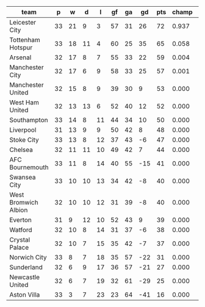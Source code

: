 |         team         | p  | w  | d  | l  | gf | ga | gd  | pts | champ |  1-4  |  5-7  |  rlg  |
|----------------------|----|----|----|----|----|----|-----|-----|-------|-------|-------|-------|
| Leicester City       | 33 | 21 |  9 |  3 | 57 | 31 |  26 |  72 | 0.937 | 1.000 | 0.000 | 0.000|
| Tottenham Hotspur    | 33 | 18 | 11 |  4 | 60 | 25 |  35 |  65 | 0.058 | 0.999 | 0.001 | 0.000|
| Arsenal              | 32 | 17 |  8 |  7 | 55 | 33 |  22 |  59 | 0.004 | 0.939 | 0.061 | 0.000|
| Manchester City      | 32 | 17 |  6 |  9 | 58 | 33 |  25 |  57 | 0.001 | 0.827 | 0.173 | 0.000|
| Manchester United    | 32 | 15 |  8 |  9 | 39 | 30 |   9 |  53 | 0.000 | 0.125 | 0.817 | 0.000|
| West Ham United      | 32 | 13 | 13 |  6 | 52 | 40 |  12 |  52 | 0.000 | 0.101 | 0.826 | 0.000|
| Southampton          | 33 | 14 |  8 | 11 | 44 | 34 |  10 |  50 | 0.000 | 0.003 | 0.423 | 0.000|
| Liverpool            | 31 | 13 |  9 |  9 | 50 | 42 |   8 |  48 | 0.000 | 0.006 | 0.524 | 0.000|
| Stoke City           | 33 | 13 |  8 | 12 | 37 | 43 |  -6 |  47 | 0.000 | 0.000 | 0.067 | 0.000|
| Chelsea              | 32 | 11 | 11 | 10 | 49 | 42 |   7 |  44 | 0.000 | 0.000 | 0.100 | 0.000|
| AFC Bournemouth      | 33 | 11 |  8 | 14 | 40 | 55 | -15 |  41 | 0.000 | 0.000 | 0.001 | 0.000|
| Swansea City         | 33 | 10 | 10 | 13 | 34 | 42 |  -8 |  40 | 0.000 | 0.000 | 0.000 | 0.000|
| West Bromwich Albion | 32 | 10 | 10 | 12 | 31 | 39 |  -8 |  40 | 0.000 | 0.000 | 0.001 | 0.000|
| Everton              | 31 |  9 | 12 | 10 | 52 | 43 |   9 |  39 | 0.000 | 0.000 | 0.006 | 0.000|
| Watford              | 32 | 10 |  8 | 14 | 31 | 37 |  -6 |  38 | 0.000 | 0.000 | 0.000 | 0.001|
| Crystal Palace       | 32 | 10 |  7 | 15 | 35 | 42 |  -7 |  37 | 0.000 | 0.000 | 0.000 | 0.002|
| Norwich City         | 33 |  8 |  7 | 18 | 35 | 57 | -22 |  31 | 0.000 | 0.000 | 0.000 | 0.345|
| Sunderland           | 32 |  6 |  9 | 17 | 36 | 57 | -21 |  27 | 0.000 | 0.000 | 0.000 | 0.717|
| Newcastle United     | 32 |  6 |  7 | 19 | 32 | 61 | -29 |  25 | 0.000 | 0.000 | 0.000 | 0.933|
| Aston Villa          | 33 |  3 |  7 | 23 | 23 | 64 | -41 |  16 | 0.000 | 0.000 | 0.000 | 1.000|
